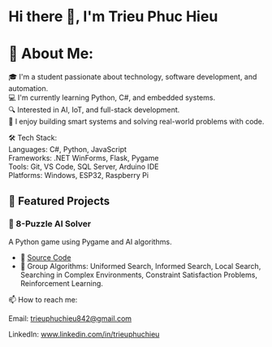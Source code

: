 # Hi there 👋, I'm Trieu Phuc Hieu
  
# 💼 About Me:
  
🎓 I'm a student passionate about technology, software development, and automation.  
💻 I'm currently learning Python, C#, and embedded systems.  
🔍 Interested in AI, IoT, and full-stack development.  
🚀 I enjoy building smart systems and solving real-world problems with code.
  
🛠️ Tech Stack:  
Languages: C#, Python, JavaScript  
Frameworks: .NET WinForms, Flask, Pygame  
Tools: Git, VS Code, SQL Server, Arduino IDE  
Platforms: Windows, ESP32, Raspberry Pi  


## 🚀 Featured Projects  

### 🧠 8-Puzzle AI Solver  
  
A Python game using Pygame and AI algorithms.  
- 🔗 [Source Code](https://github.com/TrieuHieu842/8-puzzle-with-6-group-Algorithms.git)  
- 🧩 Group Algorithms: Uniformed Search, Informed Search, Local Search, Searching in Complex Environments, Constraint Satisfaction Problems, Reinforcement Learning.

📫 How to reach me:  
  
Email: trieuphuchieu842@gmail.com  

LinkedIn: www.linkedin.com/in/trieuphuchieu
